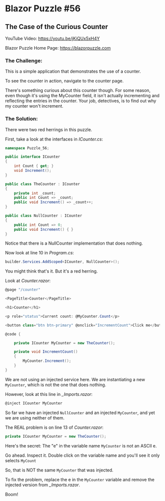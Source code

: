 # Blazor Puzzle #56

## The Case of the Curious Counter

YouTube Video: https://youtu.be/jKiQUx5xH4Y

Blazor Puzzle Home Page: https://blazorpuzzle.com

### The Challenge:

This is a simple application that demonstrates the use of a counter.

To see the counter in action, navigate to the counter page.

There's something curious about this counter though. For some reason, even though it's using the MyCounter field, it isn't actually incrementing and reflecting the entries in the counter. Your job, detectives, is to find out why my counter won't increment.

### The Solution:

There were two red herrings in this puzzle.

First, take a look at the interfaces in *ICounter.cs*:

```c#
namespace Puzzle_56;

public interface ICounter
{
	int Count { get; }
	void Increment();
}

public class TheCounter : ICounter
{
	private int _count;
	public int Count => _count;
	public void Increment() => _count++;
}

public class NullCounter : ICounter
{
	public int Count => 0;
	public void Increment() { }
}
```

Notice that there is a NullCounter implementation that does nothing.

Now look at line 10 in *Program.cs*:

```c#
builder.Services.AddScoped<ICounter, NullCounter>();
```

You might think that's it. But it's a red herring.

Look at *Counter.razor*:

```c#
@page "/counter"

<PageTitle>Counter</PageTitle>

<h1>Counter</h1>

<p role="status">Current count: @MyCounter.Count</p>

<button class="btn btn-primary" @onclick="IncrementCount">Click me</button>

@code {

	private ICounter MyCountеr = new TheCounter();

	private void IncrementCount()
	{
		MyCounter.Increment();
	}
}
```

We are not using an injected service here. We are instantiating a new `MyCounter`, which is not the one that does nothing.

However, look at this line in *_Imports.razor*:

```c#
@inject ICounter MyCounter
```

So far we have an injected `NullCounter` and an injected `MyCounter`, and yet we are using neither of them.

The REAL problem is on line 13 of *Counter.razor*:

```c#
private ICounter MyCountеr = new TheCounter();
```

Here's the secret: The "e" in the variable name `MyCounter` is not an ASCII e.

Go ahead. Inspect it. Double click on the variable name and you'll see it only selects `MyCount`

So, that is NOT the same `MyCounter` that was injected.

To fix the problem, replace the  e in the `MyCounter` variable and remove the injected version from *_Imports.razor*.

Boom!
